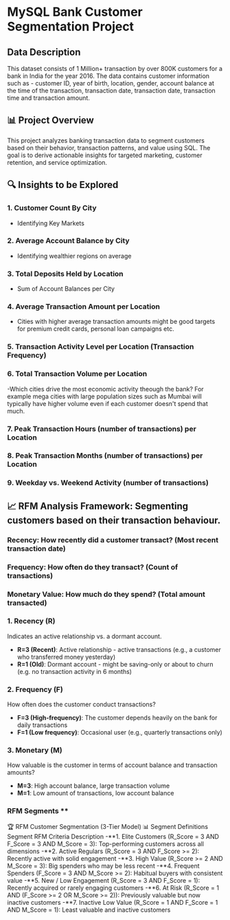 # MySQL Bank Customer Segmentation Project

## Data Description

This dataset consists of 1 Million+ transaction by over 800K customers for a bank in India for the year 2016. The data contains customer information such as - customer ID, year of birth, location, gender, account balance at the time of the transaction, transaction date, transaction date, transaction time and transaction amount.

## 📊 Project Overview
This project analyzes banking transaction data to segment customers based on their behavior, transaction patterns, and value using SQL. The goal is to derive actionable insights for targeted marketing, customer retention, and service optimization.

## 🔍 Insights to be Explored

### 1. Customer Count By City
- Identifying Key Markets

### 2. Average Account Balance by City
- Identifying wealthier regions on average

### 3. Total Deposits Held by Location
- Sum of Account Balances per City 

### 4. Average Transaction Amount per Location
- Cities with higher average transaction amounts might be good targets for premium credit cards, personal loan campaigns etc.
  
### 5. Transaction Activity Level per Location (Transaction Frequency)

### 6. Total Transaction Volume per Location
-Which cities drive the most economic activity theough the bank? For example mega cities with large population sizes such as Mumbai will typically have higher volume even if each customer doesn't spend that much.

### 7. Peak Transaction Hours (number of transactions) per Location

### 8. Peak Transaction Months (number of transactions) per Location

### 9. Weekday vs. Weekend Activity (number of transactions)

## 📈 RFM Analysis Framework: Segmenting customers based on their transaction behaviour.
### Recency: How recently did a customer transact? (Most recent transaction date)
### Frequency: How often do they transact? (Count of transactions)
### Monetary Value: How much do they spend? (Total amount transacted)

### 1. **Recency (R)**
Indicates an active relationship vs. a dormant account.
- **R=3 (Recent)**: Active relationship - active transactions (e.g., a customer who transferred money yesterday)
- **R=1 (Old)**: Dormant account - might be saving-only or about to churn (e.g. no transaction activity in 6 months)

### 2. **Frequency (F)**
How often does the customer conduct transactions?
- **F=3 (High-frequency)**: The customer depends heavily on the bank for daily transactions
- **F=1 (Low frequency)**: Occasional user (e.g., quarterly transactions only)

### 3. **Monetary (M)**
How valuable is the customer in terms of account balance and transaction amounts?
- **M=3**: High account balance, large transaction volume
- **M=1**: Low amount of transactions, low account balance
### RFM Segments **
🏆 RFM Customer Segmentation (3-Tier Model)
📊 Segment Definitions
Segment	RFM Criteria	Description
-**1. Elite Customers (R_Score = 3 AND F_Score = 3 AND M_Score = 3): Top-performing customers across all dimensions
-**2. Active Regulars (R_Score = 3 AND F_Score >= 2): Recently active with solid engagement
-**3. High Value (R_Score >= 2 AND M_Score = 3): Big spenders who may be less recent
-**4. Frequent Spenders (F_Score = 3 AND M_Score >= 2): Habitual buyers with consistent value
-**5. New / Low Engagement (R_Score = 3 AND F_Score = 1): Recently acquired or rarely engaging customers
-**6. At Risk (R_Score = 1 AND (F_Score >= 2 OR M_Score >= 2)): Previously valuable but now inactive customers
-**7. Inactive Low Value (R_Score = 1 AND F_Score = 1 AND M_Score = 1): Least valuable and inactive customers

